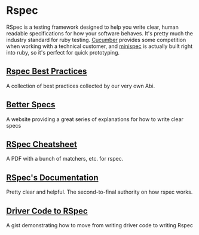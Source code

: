 # Rspec
RSpec is a testing framework designed to help you write clear, human readable
specifications for how your software behaves. It's pretty much the industry
standard for ruby testing. [Cucumber](http://cukes.info/)
provides some competition when working with a technical customer, and
[minispec](https://github.com/bernerdschaefer/minispec) is actually built right
into ruby, so it's perfect for quick prototyping.

## [Rspec Best Practices](https://github.com/abinoda/rspec-best-practices)
A collection of best practices collected by our very own Abi.

## [Better Specs](http://betterspecs.org/)
A website  providing a great series of explanations for how to write clear specs

## [RSpec Cheatsheet](https://dl.dropboxusercontent.com/u/598519/Rspec%20Cheatsheet.pdf)
A PDF with a bunch of matchers, etc. for rspec.

## [RSpec's Documentation](https://www.relishapp.com/rspec/)
Pretty clear and helpful. The second-to-final authority on how rspec works.

## [Driver Code to RSpec](https://gist.github.com/abinoda/1a0778292dd0aa0cd380)
A gist demonstrating how to move from writing driver code to writing Rspec


